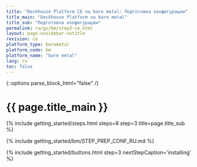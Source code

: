 ```yaml
---
title: "Deckhouse Platform CE на bare metal: Подготовка конфигурации"
title_main: "Deckhouse Platform на bare metal"
title_sub: "Подготовка конфигурации"
permalink: ru/gs/bm/step3-ce.html
layout: page-nosidebar-notitle
revision: ce
platform_type: baremetal
platform_code: bm
platform_name: "bare metal"
lang: ru
toc: false
---
```


<link rel="stylesheet" type="text/css" href='{{ assets["getting-started.css"].digest_path }}' />
<script type="text/javascript" src='{{ assets["getting-started.js"].digest_path }}'></script>

{::options parse_block_html="false" /}

<h1 class="docs__title">{{ page.title_main }}</h1>
{% include getting_started/steps.html steps=8 step=3 title=page.title_sub %}

{% include getting_started/bm/STEP_PREP_CONF_RU.md %}

{% include getting_started/buttons.html step=3 nextStepCaption='installing' %}
